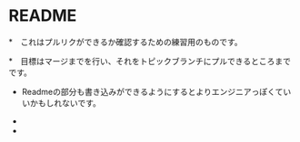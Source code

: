 # README

*　これはプルリクができるか確認するための練習用のものです。

*　目標はマージまでを行い、それをトピックブランチにプルできるところまでです。

* Readmeの部分も書き込みができるようにするとよりエンジニアっぽくていいかもしれないです。

*

* 

